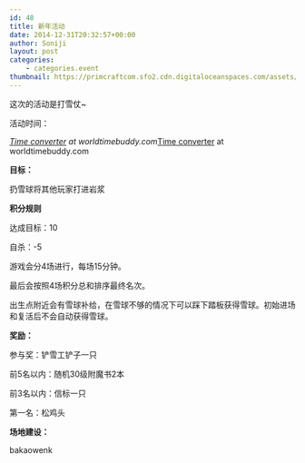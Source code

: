 ```yaml
---
id: 48
title: 新年活动
date: 2014-12-31T20:32:57+00:00
author: Soniji
layout: post
categories: 
    - categories.event
thumbnail: https://primcraftcom.sfo2.cdn.digitaloceanspaces.com/assets/wp-content/uploads/2014/12/2014-12-31_18.34.18.png
---
```

  
这次的活动是打雪仗~
  
活动时间：
  
<span class="wtb-ew-v1" style="width: 100%; display:inline-block; overflow-y: auto;"><script src="http://www.worldtimebuddy.com/event_widget.js?h=5391959&md=12/31/2014&mt=21.50&ml=1.00&sts=0&sln=0&wt=ew-ltc"></script><i><a target="_blank" href="http://www.worldtimebuddy.com/">Time converter</a> at worldtimebuddy.com</i><noscript><a href="http://www.worldtimebuddy.com/">Time converter</a> at worldtimebuddy.com</noscript><script>window[wtb_event_widgets.pop()].init()</script></span>
<!--more-->


  
**目标：**
  
扔雪球将其他玩家打进岩浆
  
**积分规则**
  
达成目标：10
  
自杀：-5

游戏会分4场进行，每场15分钟。
  
最后会按照4场积分总和排序最终名次。
  
出生点附近会有雪球补给，在雪球不够的情况下可以踩下踏板获得雪球。初始进场和复活后不会自动获得雪球。

**奖励：**
  
参与奖：铲雪工铲子一只
  
前5名以内：随机30级附魔书2本
  
前3名以内：信标一只
  
第一名：松鸡头

**场地建设：**
  
bakaowenk